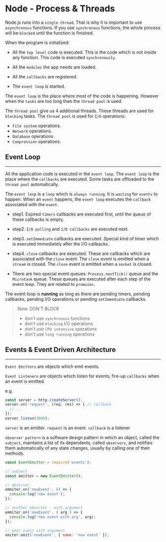# Node - Process &  Threads

Node.js runs into a `single-thread`. That is why it is important to use `asynchronous` functions. If you use `synchronous` functions, the whole process will be `blocked` until the function is finished.

When the program is initialized:

- All the `top level` code is executed. This is the code which is not inside any function. This code is executed `synchronously`.

- All the `modules` the app needs are loaded.

- All the `callbacks` are registered.

- The `event loop` is started.

The `event loop` is the place where most of the code is happening. However when the `tasks` are too long then the `thread pool` is used.

The `thread pool` give us 4 additional threads. These threads are used for `blocking` tasks. The `thread pool` is used for `I/O` operations:

- `File system` operations.
- `Network` operations.
- `Database` operations.
- `Compression` operations.

## Event Loop

---

All the application code is executed in the `event loop`. The `event loop` is the place where the `callbacks` are executed. Some tasks are offloaded to the `thread pool` automatically.

The `event loop` is a `loop` which is `always running`. It is `waiting` for `events` to happen. When an `event` happens, the `event loop` executes the `callback` associated with the `event`.

- step1. Expired `timers` callbacks are executed first, until the queue of these callbacks is empty.

- step2. `I/O polling` and `I/O callbacks` are executed next.

- step3. `setImmediate` callbacks are executed. Special kind of timer which is executed immediately after the I/O callbacks.

- step4. `close` callbacks are executed. These are callbacks which are associated with the `close` event. The `close` event is emitted when a `stream` is closed. The `close` event is emitted when a `socket` is closed.

- There are two special event queues: `Process.nextTick()` queue and the `Microtask` queue. These queues are executed after each step of the event loop. They are related to `promises`.

The event loop is **running** as long as there are pending timers, pending callbacks, pending I/O operations or pending `setImmediate` callbacks.

> Note: DON'T BLOCK<br>
>
> - don't use `synchronous` functions<br>
> - don't use `blocking` I/O operations<br>
> - don't use `CPU intensive` operations<br>
> - don't use `long running` operations<br>

## Events & Event Driven Architecture

---

`Event Emitters` are objects which emit events.

`Event Listeners` are objects which listen for events, fire-up `callbacks` when an event is emitted.

e.g.

```js
const server = http.createServer();
server.on('request', (req, res) => { // callback
  // ...
});
server.listen(3000);
```

`server` is an emitter. `request` is an event. `callback` is a listener

`observer pattern` is a software design pattern in which an object, called the `subject`, maintains a list of its dependents, called `observers`, and notifies them automatically of any state changes, usually by calling one of their methods.

```js
const EventEmitter = require('events');

// subject
const emitter = new EventEmitter();

// observer
emmiter.on('newEvent', () => {
  console.log('new event');
});

// another observer - with argument
emmiter.on('newEvent', ( arg ) => {
  console.log('new event with arg', arg);
});

// emit event with argument
emiter.emit('newEvent', { name: 'new event' });
```
